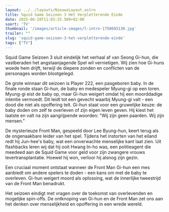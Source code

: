 ```yaml
---
layout: ../../layouts/NieuwsLayout.astro
title: Squid Game Seizoen 3 Het Verpletterende Einde
date: 2025-06-28T11:03:25.509+02:00
soort: 'TV'
thumbnail: '/images/article-images/l-intro-1750693130.jpg'
trailer: ""
slug: 'squid-game-seizoen-3-het-verpletterende-einde'
tags: ["TV"]
---
```


Squid Game Seizoen 3 sluit eindelijk het verhaal af van Seong Gi-hun, die
vastberaden het angstaanjagende Spel wil vernietigen. Wij zien hoe Gi-huns woede
hem drijft, terwijl de diepere zonden en conflicten van de personages worden
blootgelegd.

De grote winnaar dit seizoen is Player 222, een pasgeboren baby. In de finale
ronde staan Gi-hun, de baby en medespeler Myung-gi op een toren. Myung-gi eist
de baby op, maar Gi-hun weigert omdat hij een moorddadige intentie vermoedt. Dit
leidt tot een gevecht waarbij Myung-gi valt - een dood die niet als opoffering
telt. Gi-hun staat voor een gruwelijke keuze: de baby doden om zelf te overleven
of zijn eigen leven geven. Hij kiest het laatste en valt na zijn aangrijpende
woorden: "Wij zijn geen paarden. Wij zijn mensen."

De mysterieuze Front Man, gespeeld door Lee Byung-hun, keert terug als de
ongenaakbare leider van het spel. Tijdens het instorten van het eiland redt hij
Jun-hee's baby, wat een onverwachte menselijke kant laat zien. Uit flashbacks
leren wij dat hij ooit Hwang In-ho was, een politieagent die meedeed aan de
Squid Game voor geld voor zijn zwangere vrouws levertransplantatie. Hoewel hij
won, verloor hij alsnog zijn gezin.

Een cruciaal moment ontstaat wanneer de Front Man Gi-hun een mes aanbiedt om
andere spelers te doden - een kans om met de baby te overleven. Gi-hun weigert
moord als oplossing, wat de innerlijke tweestrijd van de Front Man benadrukt.

Het seizoen eindigt met vragen over de toekomst van overlevenden en mogelijke
spin-offs. De ontknoping van Gi-hun en de Front Man zet ons aan het denken over
menselijkheid en opoffering in een wrede wereld.